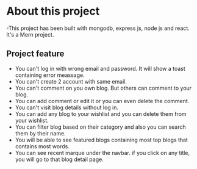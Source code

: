 # About this project

-This project has been built with mongodb, express js, node js and react. It's a Mern project.

## Project feature

- You can't log in with wrong email and password. It will show a toast containing error meassage.
- You can't create 2 account with same email.
- You can't comment on you own blog. But others can comment to your blog.
- You can add comment or edit it or you can even delete the comment.
- You can't visit blog details without log in.
- You can add any blog to your wishlist and you can delete them from your wishlist.
- You can filter blog based on their category and also you can search them by their name.
- You will be able to see featured blogs containing most top blogs that contains most words.
- You can see recent marque under the navbar. if you click on any title, you will go to that blog detail page.

